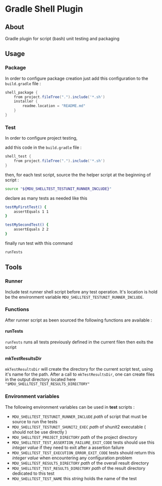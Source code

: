 Gradle Shell Plugin
===================

## About

Gradle plugin for script (bash) unit testing and packaging

## Usage

### Package

In order to configure package creation just add this configuration to the `build.gradle` file :

```groovy
shell_package {
	from project.fileTree(".").include('*.sh')
	installer {
		readme.location = "README.md"
	}
}
```

### Test

In order to configure project testing,

add this code in the `build.gradle` file :

```groovy
shell_test {
	from project.fileTree(".").include('*.sh')
}
```

then, for each test script, source the the helper script at the beginning of script :

```bash
source "${MDU_SHELLTEST_TESTUNIT_RUNNER_INCLUDE}"
```

declare as many tests as needed like this

```bash
testMyFirstTest() {
	assertEquals 1 1
}

testMySecondTest() {
	assertEquals 2 2
}
```

finally run test with this command

```bash
runTests
```





## Tools

### Runner

Include test runner shell script before any test operation.
It's location is hold be the environment variable `MDU_SHELLTEST_TESTUNIT_RUNNER_INCLUDE`.

### Functions

After runner script as been sourced the following functions are available :

#### runTests

`runTests` runs all tests previously defined in the current filen then exits the script

#### mkTestResultsDir

`mkTestResultsDir` will create the directory for the current script test, using it's name for the path.
After a call to `mkTestResultsDir`, one can create files in the output directory located here `"$MDU_SHELLTEST_TEST_RESULTS_DIRECTORY"`

### Environment variables

The following environment variables can be used in **test** scripts :

* `MDU_SHELLTEST_TESTUNIT_RUNNER_INCLUDE` _path_ of script that must be source to run the tests
* `MDU_SHELLTEST_TESTUNIT_SHUNIT2_EXEC` _path_ of shunit2 executable ( should not be use directly ) 
* `MDU_SHELLTEST_PROJECT_DIRECTORY` _path_ of the project directory
* `MDU_SHELLTEST_TEST_ASSERTION_FAILURE_EXIT_CODE` tests should use this _integer value_ if they need to exit after a assertion failure
* `MDU_SHELLTEST_TEST_EXECUTION_ERROR_EXIT_CODE` tests should return this _integer value_ when encountering any configuration problem 
* `MDU_SHELLTEST_RESULTS_DIRECTORY` _path_ of the overall result directory
* `MDU_SHELLTEST_TEST_RESULTS_DIRECTORY` _path_ of the result directory dedicated to this test
* `MDU_SHELLTEST_TEST_NAME` this _string_ holds the name of the test
